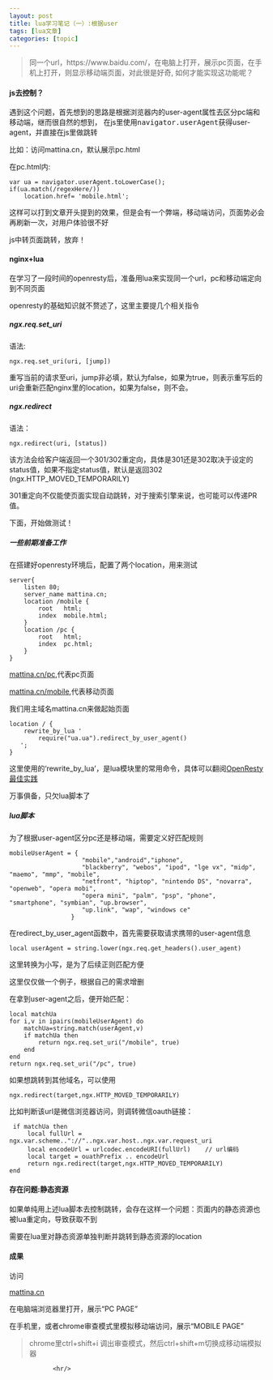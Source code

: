 ```yaml
---
layout: post
title: lua学习笔记（一）:根据user 
tags: [lua文章]
categories: [topic]
---
```

<blockquote>
  <p>同一个url，https://www.baidu.com/，在电脑上打开，展示pc页面，在手机上打开，则显示移动端页面，对此很是好奇,
如何才能实现这功能呢？</p>
</blockquote>

<h4 id="js去控制">js去控制？</h4>

<p>遇到这个问题，首先想到的思路是根据浏览器内的user-agent属性去区分pc端和移动端，继而很自然的想到，
在js里使用<kbd>navigator.userAgent</kbd>获得user-agent，并直接在js里做跳转</p>

<p>比如：访问mattina.cn，默认展示pc.html</p>

<p>在pc.html内:</p>

<div class="highlighter-rouge"><div class="highlight"><pre class="highlight"><code>var ua = navigator.userAgent.toLowerCase(); 
if(ua.match(/regexHere/))
	location.href= &#39;mobile.html&#39;;
</code></pre></div></div>

<p>这样可以打到文章开头提到的效果，但是会有一个弊端，移动端访问，页面势必会再刷新一次，对用户体验很不好</p>

<p>js中转页面跳转，放弃！</p>

<h4 id="nginxlua">nginx+lua</h4>

<p>在学习了一段时间的openresty后，准备用lua来实现同一个url，pc和移动端定向到不同页面</p>

<p>openresty的基础知识就不赘述了，这里主要提几个相关指令</p>

<h5 id="ngxreqset_uri">ngx.req.set_uri</h5>

<p>语法:</p>

<div class="highlighter-rouge"><div class="highlight"><pre class="highlight"><code>ngx.req.set_uri(uri, [jump])
</code></pre></div></div>

<p>重写当前的请求至uri，jump非必填，默认为false，如果为true，则表示重写后的uri会重新匹配nginx里的location，如果为false，则不会。</p>

<h5 id="ngxredirect">ngx.redirect</h5>

<p>语法：</p>

<div class="highlighter-rouge"><div class="highlight"><pre class="highlight"><code>ngx.redirect(uri, [status])
</code></pre></div></div>

<p>该方法会给客户端返回一个301/302重定向，具体是301还是302取决于设定的status值，如果不指定status值，默认是返回302 (ngx.HTTP_MOVED_TEMPORARILY)</p>

<p>301重定向不仅能使页面实现自动跳转，对于搜索引擎来说，也可能可以传递PR值。</p>

<p>下面，开始做测试！</p>

<h5 id="一些前期准备工作">一些前期准备工作</h5>

<p>在搭建好openresty环境后，配置了两个location，用来测试</p>

<div class="highlighter-rouge"><div class="highlight"><pre class="highlight"><code>server{
	listen 80;
	server_name mattina.cn;
	location /mobile {
		root   html;    
		index  mobile.html;
	}
	location /pc {
		root   html;
		index  pc.html;
	}
}
</code></pre></div></div>

<p><a href="http://mattina.cn/pc" target="_blank" rel="noopener noreferrer">mattina.cn/pc</a>,代表pc页面</p>

<p><a href="http://mattina.cn/mobile" target="_blank" rel="noopener noreferrer">mattina.cn/mobile</a>,代表移动页面</p>

<p>我们用主域名mattina.cn来做起始页面</p>

<div class="highlighter-rouge"><div class="highlight"><pre class="highlight"><code>location / {
    rewrite_by_lua &#39;
        require(&#34;ua.ua&#34;).redirect_by_user_agent()
   &#39;;
}
</code></pre></div></div>

<p>这里使用的‘rewrite_by_lua’，是lua模块里的常用命令，具体可以翻阅<a href="http://xuewb.com/index.html">OpenResty最佳实践</a></p>

<p>万事俱备，只欠lua脚本了</p>

<h5 id="lua脚本">lua脚本</h5>

<p>为了根据user-agent区分pc还是移动端，需要定义好匹配规则</p>

<div class="highlighter-rouge"><div class="highlight"><pre class="highlight"><code>mobileUserAgent = {
                    &#34;mobile&#34;,&#34;android&#34;,&#34;iphone&#34;,
                    &#34;blackberry&#34;, &#34;webos&#34;, &#34;ipod&#34;, &#34;lge vx&#34;, &#34;midp&#34;, &#34;maemo&#34;, &#34;mmp&#34;, &#34;mobile&#34;,
                    &#34;netfront&#34;, &#34;hiptop&#34;, &#34;nintendo DS&#34;, &#34;novarra&#34;, &#34;openweb&#34;, &#34;opera mobi&#34;,
                    &#34;opera mini&#34;, &#34;palm&#34;, &#34;psp&#34;, &#34;phone&#34;, &#34;smartphone&#34;, &#34;symbian&#34;, &#34;up.browser&#34;,
                    &#34;up.link&#34;, &#34;wap&#34;, &#34;windows ce&#34;
                 }
</code></pre></div></div>

<p>在redirect_by_user_agent函数中，首先需要获取请求携带的user-agent信息</p>

<div class="highlighter-rouge"><div class="highlight"><pre class="highlight"><code>local userAgent = string.lower(ngx.req.get_headers().user_agent)
</code></pre></div></div>

<p>这里转换为小写，是为了后续正则匹配方便</p>

<p>这里仅仅做一个例子，根据自己的需求增删</p>

<p>在拿到user-agent之后，便开始匹配：</p>

<div class="highlighter-rouge"><div class="highlight"><pre class="highlight"><code>local matchUa
for i,v in ipairs(mobileUserAgent) do
    matchUa=string.match(userAgent,v)
    if matchUa then
        return ngx.req.set_uri(&#34;/mobile&#34;, true)
    end
end
return ngx.req.set_uri(&#34;/pc&#34;, true)
</code></pre></div></div>

<p>如果想跳转到其他域名，可以使用</p>

<div class="highlighter-rouge"><div class="highlight"><pre class="highlight"><code>ngx.redirect(target,ngx.HTTP_MOVED_TEMPORARILY)
</code></pre></div></div>

<p>比如判断该url是微信浏览器访问，则调转微信oauth链接：</p>

<div class="highlighter-rouge"><div class="highlight"><pre class="highlight"><code> if matchUa then
     local fullUrl = ngx.var.scheme..&#34;://&#34;..ngx.var.host..ngx.var.request_uri
     local encodeUrl = urlcodec.encodeURI(fullUrl)    // url编码
     local target = ouathPrefix .. encodeUrl
     return ngx.redirect(target,ngx.HTTP_MOVED_TEMPORARILY)
end
</code></pre></div></div>

<h4 id="存在问题静态资源">存在问题:静态资源</h4>

<p>如果单纯用上述lua脚本去控制跳转，会存在这样一个问题：页面内的静态资源也被lua重定向，导致获取不到</p>

<p>需要在lua里对静态资源单独判断并跳转到静态资源的location</p>

<h4 id="成果">成果</h4>

<p>访问</p>

<p><a href="http://mattina.cn" target="_blank" rel="noopener noreferrer">mattina.cn</a></p>

<p>在电脑端浏览器里打开，展示“PC PAGE”</p>

<p>在手机里，或者chrome审查模式里模拟移动端访问，展示“MOBILE PAGE”</p>

<blockquote>
  <p>chrome里ctrl+shift+i 调出审查模式，然后ctrl+shift+m切换成移动端模拟器</p>
</blockquote>


                <hr/>